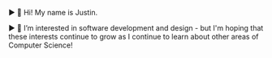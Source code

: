 ► 👋 Hi! My name is Justin.

► 👀 I’m interested in software development and design - but I'm hoping that these interests continue to grow as I continue to learn about other areas of Computer Science!

<!---
Justin-Chua/Justin-Chua is a ✨ special ✨ repository because its `README.md` (this file) appears on your GitHub profile.
You can click the Preview link to take a look at your changes.
--->
